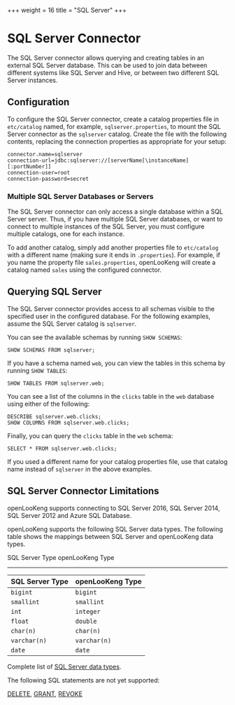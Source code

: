 +++
weight = 16
title = "SQL Server"
+++

SQL Server Connector
====================

The SQL Server connector allows querying and creating tables in an external SQL Server database. This can be used to join data between different systems like SQL Server and Hive, or between two different SQL Server instances.

Configuration
-------------

To configure the SQL Server connector, create a catalog properties file in `etc/catalog` named, for example, `sqlserver.properties`, to mount the SQL Server connector as the `sqlserver` catalog. Create the file with the following contents, replacing the connection properties as appropriate for your setup:

``` properties
connector.name=sqlserver
connection-url=jdbc:sqlserver://[serverName[\instanceName][:portNumber]]
connection-user=root
connection-password=secret
```

### Multiple SQL Server Databases or Servers

The SQL Server connector can only access a single database within a SQL Server server. Thus, if you have multiple SQL Server databases, or want to connect to multiple instances of the SQL Server, you must configure multiple catalogs, one for each instance.

To add another catalog, simply add another properties file to `etc/catalog` with a different name (making sure it ends in `.properties`). For example, if you name the property file `sales.properties`, openLooKeng will create a catalog named `sales` using the configured connector.

Querying SQL Server
-------------------

The SQL Server connector provides access to all schemas visible to the specified user in the configured database. For the following examples, assume the SQL Server catalog is `sqlserver`.

You can see the available schemas by running `SHOW SCHEMAS`:

    SHOW SCHEMAS FROM sqlserver;

If you have a schema named `web`, you can view the tables in this schema by running `SHOW TABLES`:

    SHOW TABLES FROM sqlserver.web;

You can see a list of the columns in the `clicks` table in the `web` database using either of the following:

    DESCRIBE sqlserver.web.clicks;
    SHOW COLUMNS FROM sqlserver.web.clicks;

Finally, you can query the `clicks` table in the `web` schema:

    SELECT * FROM sqlserver.web.clicks;

If you used a different name for your catalog properties file, use that catalog name instead of `sqlserver` in the above examples.

SQL Server Connector Limitations
--------------------------------

openLooKeng supports connecting to SQL Server 2016, SQL Server 2014, SQL Server 2012 and Azure SQL Database.

openLooKeng supports the following SQL Server data types. The following table shows the mappings between SQL Server and openLooKeng data types.

  SQL Server Type   openLooKeng Type
----------------- --------------
| SQL Server Type | openLooKeng Type    |
| :-------------- | :----------- |
| `bigint`        | `bigint`     |
| `smallint`      | `smallint`   |
| `int`           | `integer`    |
| `float`         | `double`     |
| `char(n)`       | `char(n)`    |
| `varchar(n)`    | `varchar(n)` |
| `date`          | `date`       |

Complete list of [SQL Server data types](https://msdn.microsoft.com/en-us/library/ms187752.aspx).

The following SQL statements are not yet supported:

[DELETE](../sql/delete.html), [GRANT](../sql/grant.html), [REVOKE](../sql/revoke.html)